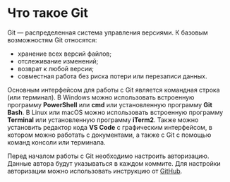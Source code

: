 # __Что такое Git__
Git — распределенная система управления версиями. 
К базовым возможностям Git относятся: 
* хранение всех версий файлов;
* отслеживание изменений;
* возврат к любой версии;
* совместная работа без риска потери или перезаписи данных.<br> 

Основным интерфейсом для работы с Git является командная строка (или терминал). В Windows можно использовать встроенную программу __PowerShell__ или __cmd__ или установленную программу __Git Bash__. В Linux или macOS можно использовать встроенную программу __Terminal__ или установленную программу __iTerm2__. Также можно установить редактор кода __VS Code__ с графическим интерфейсом, в котором можно работать с документами, а также с Git с помощью команд консоли или терминала.<br>

Перед началом работы с Git необходимо настроить авторизацию. Данные автора будут указываться в каждом коммите. Для настройки авторизации можно использовать инструкцию от [GitHub](https://docs.github.com/ru/get-started/getting-started-with-git/set-up-git#setting-up-git).<br> 

